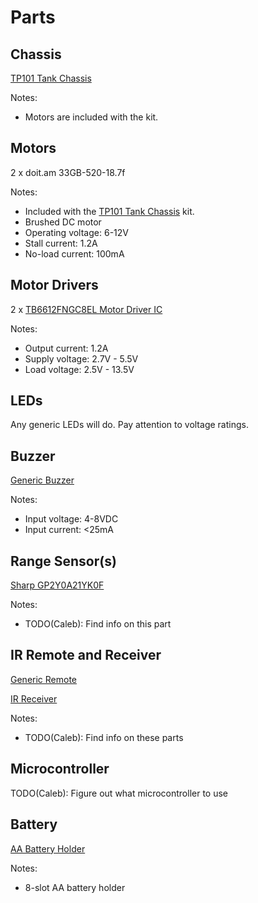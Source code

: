 # Parts

## Chassis

[TP101 Tank Chassis](https://www.amazon.com/dp/B09TFN2Z56?psc=1&ref=ppx_yo2ov_dt_b_product_details)

Notes:
- Motors are included with the kit.

## Motors

2 x doit.am 33GB-520-18.7f

Notes:
- Included with the [TP101 Tank Chassis](https://www.amazon.com/dp/B09TFN2Z56?psc=1&ref=ppx_yo2ov_dt_b_product_details) kit.
- Brushed DC motor
- Operating voltage: 6-12V
- Stall current: 1.2A
- No-load current: 100mA

## Motor Drivers

2 x [TB6612FNGC8EL Motor Driver IC](https://www.digikey.com/en/products/detail/toshiba-semiconductor-and-storage/TB6612FNG-C-8-EL/1730070)

Notes:
- Output current: 1.2A
- Supply voltage: 2.7V - 5.5V
- Load voltage: 2.5V - 13.5V

## LEDs

Any generic LEDs will do. Pay attention to voltage ratings.

## Buzzer

[Generic Buzzer](https://www.amazon.com/Cylewet-Electronic-Magnetic-Continuous-Arduino/dp/B01N7NHSY6/ref=sr_1_3?keywords=arduino+buzzer&qid=1681794656&sr=8-3)

Notes:
- Input voltage: 4-8VDC
- Input current: <25mA

## Range Sensor(s)

[Sharp GP2Y0A21YK0F](https://www.adafruit.com/product/164)

Notes:
- TODO(Caleb): Find info on this part

## IR Remote and Receiver

[Generic Remote](https://www.adafruit.com/product/389)

[IR Receiver](https://www.adafruit.com/product/157)

Notes:
- TODO(Caleb): Find info on these parts

## Microcontroller

TODO(Caleb): Figure out what microcontroller to use

## Battery

[AA Battery Holder](https://www.amazon.com/CO-RODE-Battery-Holder-Wired-Switch/dp/B00VE7HBMS/ref=asc_df_B00VE7HBMS/?tag=hyprod-20&linkCode=df0&hvadid=216534554317&hvpos=&hvnetw=g&hvrand=13817666111780128804&hvpone=&hvptwo=&hvqmt=&hvdev=c&hvdvcmdl=&hvlocint=&hvlocphy=9011071&hvtargid=pla-350870493113&psc=1)

Notes:
- 8-slot AA battery holder
